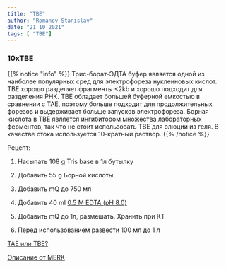 ```yaml
---
title: "TBE"
author: "Romanov Stanislav"
date: "21 10 2021"
tags: [ "TBE"]
---
```


### 10xTBE

{{% notice "info" %}}
Трис-борат-ЭДТА буфер является одной из наиболее популярных сред для электрофореза нуклеиновых кислот. TBE хорошо разделяет фрагменты <2kb и хорошо подходит для разделения РНК. ТВЕ обладает большей буферной емкостью в сравнении с ТАЕ, поэтому больше подходит для продолжительных форезов и выдерживает больше запусков электрофореза. Борная кислота в TBE является ингибитором множества лабораторных ферментов, так что не стоит использовать TBE для элюции из геля.  В качестве стока используется 10-кратный раствор.
{{% /notice %}}

Рецепт:

1.  Насыпать 108 g Tris base в 1л бутылку

2.  Добавить 55 g Борной кислоты

3.  Добавить mQ до 750 мл

4.  Добавить 40 ml [0.5 M EDTA (pH 8.0)](/labreagents./buffers/tbe)

5.  Добавить mQ до 1л, размешать. Хранить при КТ

6.  Перед использованием развести 100 мл до 1 л

[TAE или TBE?](https://www.goldbio.com/blog/post?slug=ChoosingBetween-TAE-and-TBE+Buffer-Agarose-Gel-Electrophoresis)

[Описание от MERK](https://www.sigmaaldrich.com/RU/en/technical-documents/protocol/protein-biology/gel-electrophoresis/tae-and-tbe-running-buffers-recipe)
